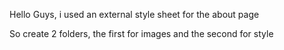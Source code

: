 Hello Guys, i used an external style sheet for the about page

So create 2 folders, the first for images and the second for style
